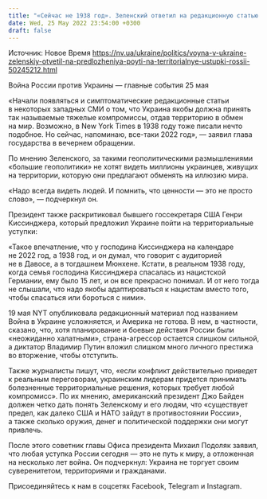 ```yaml
---
title: "«Сейчас не 1938 год». Зеленский ответил на редакционную статью NYT и предложения о «компромиссах в обмен на мир»"
date: Wed, 25 May 2022 23:54:00 +0300
draft: false
---
```

Источник: Новое Время https://nv.ua/ukraine/politics/voyna-v-ukraine-zelenskiy-otvetil-na-predlozheniya-poyti-na-territorialnye-ustupki-rossii-50245212.html


Война России против Украины — главные события 25 мая

«Начали появляться и симптоматические редакционные статьи в некоторых западных СМИ о том, что Украина якобы должна принять так называемые тяжелые компромиссы, отдав территорию в обмен на мир. Возможно, в New York Times в 1938 году тоже писали нечто подобное. Но сейчас, напоминаю, все-таки 2022 год», — заявил глава государства в вечернем обращении.

По мнению Зеленского, за такими геополитическими размышлениями «большие геополитики» не хотят видеть миллионы украинцев, живущих на территории, которую они предлагают обменять на иллюзию мира.

«Надо всегда видеть людей. И помнить, что ценности — это не просто слово», — подчеркнул он.

Президент также раскритиковал бывшего госсекретаря США Генри Киссинджера, который предложил Украине пойти на территориальные уступки:

«Такое впечатление, что у господина Киссинджера на календаре не 2022 год, а 1938 год, и он думал, что говорит с аудиторией не в Давосе, а в тогдашнем Мюнхене. Кстати, в реальном 1938 году, когда семья господина Киссинджера спасалась из нацистской Германии, ему было 15 лет, и он все прекрасно понимал. И от него тогда не слышали, что надо якобы адаптироваться к нацистам вместо того, чтобы спасаться или бороться с ними».

19 мая NYT опубликовала редакционный материал под названием Война в Украине усложняется, и Америка не готова. В нем, в частности, сказано, что, хотя планирование и боевые действия России были «неожиданно халатными», страна-агрессор остается слишком сильной, а диктатор Владимир Путин вложил слишком много личного престижа во вторжение, чтобы отступить.

Также журналисты пишут, что, «если конфликт действительно приведет к реальным переговорам, украинским лидерам придется принимать болезненные территориальные решения, которых требует любой компромисс». По их мнению, американский президент Джо Байден должен четко дать понять Зеленскому и его людям, что «существует предел, как далеко США и НАТО зайдут в противостоянии России», а также сколько оружия, денег и политической поддержки они могут привлечь.

После этого советник главы Офиса президента Михаил Подоляк заявил, что любая уступка России сегодня — это не путь к миру, а отложенная на несколько лет война. Он подчеркнул: Украина не торгует своим суверенитетом, территориями и гражданами.

Присоединяйтесь к нам в соцсетях Facebook, Telegram и Instagram.
